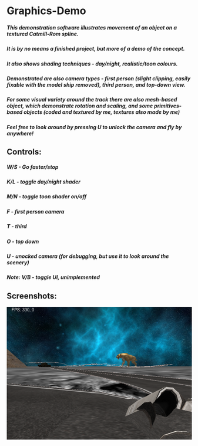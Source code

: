 # Graphics-Demo

##### This demonstration software illustrates movement of an object on a textured Catmill-Rom spline. 
##### It is by no means a finished project, but more of a demo of the concept. 
##### It also shows shading techniques - day/night, realistic/toon colours.
##### Demonstrated are also camera types - first person (slight clipping, easily fixable with the model ship removed), third person, and top-down view.
##### For some visual variety around the track there are also mesh-based object, which demonstrate rotation and scaling, and some primitives-based objects (coded and textured by me, textures also made by me)
##### Feel free to look around by pressing U to unlock the camera and fly by anywhere!


## Controls:

##### W/S - Go faster/stop
##### K/L - toggle day/night shader
##### M/N - toggle toon shader on/off
##### F - first person camera
##### T - third
##### O - top down 
##### U - unocked camera (for debugging, but use it to look around the scenery)
##### Note: V/B - toggle UI, unimplemented


## Screenshots:
![Regular camera](/Screenshots/1.bmp)